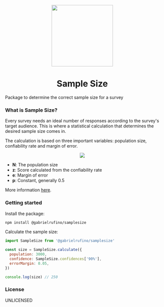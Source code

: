 <p align="center">
  <img width="200px" src="https://drive.google.com/uc?export=view&id=1iuh2NXRaAXMYl0tXL50Km_y-LX36A2Dy">
  <h1 align="center">Sample Size</h1>
</p>

Package to determine the correct sample size for a survey

### What is Sample Size?

Every survey needs an ideal number of responses according to the survey's target audience. This is where a statistical calculation that determines the desired sample size comes in.

The calculation is based on three important variables: population size, confiability rate and margin of error.

<p align="center">
  <img src="https://drive.google.com/uc?export=view&id=1jXq8bPiCegwLn065clLgFtnD0ytaFs3l">
</p>

* **N**: The population size
* **z**: Score calculated from the confiability rate
* **e**: Margin of error
* **p**: Constant, generally 0.5

More information [here](https://www.surveymonkey.com/mp/sample-size-calculator/).

### Getting started

Install the package:

```bash
npm install @gabrielrufino/samplesize
```

Calculate the sample size:

```js
import SampleSize from '@gabrielrufino/samplesize'

const size = SampleSize.calculate({
  population: 3000,
  confidence: SampleSize.confidences['90%'],
  errorMargin: 0.05,
})

console.log(size) // 250
```

### License

UNLICENSED
